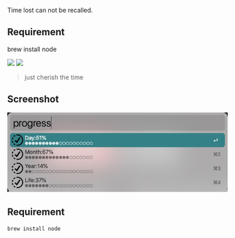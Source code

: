 Time lost can not be recalled.

## Requirement

brew install node



![](https://img.shields.io/badge/version-v1.1-green?style=for-the-badge)
[![](https://img.shields.io/badge/download-click-blue?style=for-the-badge)](https://github.com/alanhe421/alfred-workflows/raw/master/progress-bar/ProgressBar.alfredworkflow)




<!-- more -->
> just cherish the time


## Screenshot

![](screenshots/screenshot.jpeg)


## Requirement
```shell
brew install node
```
